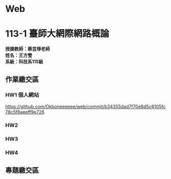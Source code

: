 # Web
# 113-1 臺師大網際網路概論
__授課教師：蔡芸琤老師__    
__姓名：王方瑩__    
__系級：科技系115級__  
  
## 作業繳交區  
### HW1 個人網站 
<https://github.com/Okboneeeeee/web/commit/b34355dad7f70e8d5c6105fc78c5f8aeeff9e726>
### HW2
### HW3
### HW4  
  
## 專題繳交區  

